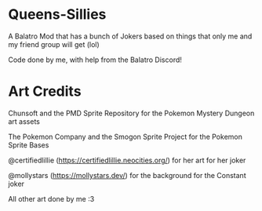 # Queens-Sillies
A Balatro Mod that has a bunch of Jokers based on things that only me and my friend group will get (lol)

Code done by me, with help from the Balatro Discord!

# Art Credits
Chunsoft and the PMD Sprite Repository for the Pokemon Mystery Dungeon art assets

The Pokemon Company and the Smogon Sprite Project for the Pokemon Sprite Bases

@certifiedlillie (https://certifiedlillie.neocities.org/) for her art for her joker

@mollystars (https://mollystars.dev/) for the background for the Constant joker

All other art done by me :3
